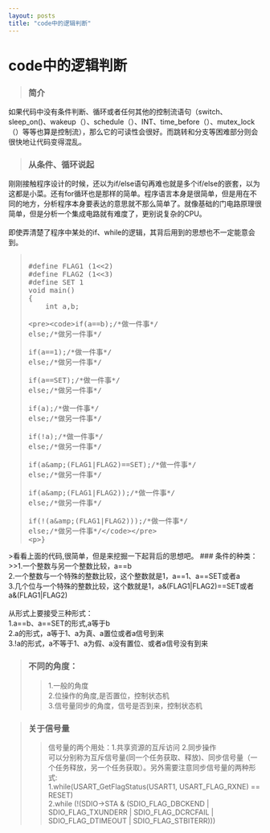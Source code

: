 ```yaml
---
layout: posts
title: "code中的逻辑判断"
---
```


# code中的逻辑判断
>### 简介
如果代码中没有条件判断、循环或者任何其他的控制流语句（switch、sleep_on()、wakeup（）、schedule（）、INT、time_before（）、mutex_lock（）等等也算是控制流），那么它的可读性会很好。而跳转和分支等困难部分则会很快地让代码变得混乱。
>### 从条件、循环说起
刚刚接触程序设计的时候，还以为if/else语句再难也就是多个if/else的嵌套，以为这都是小菜。还有for循环也是那样的简单。程序语言本身是很简单，但是用在不同的地方，分析程序本身要表达的意思就不那么简单了。就像基础的门电路原理很简单，但是分析一个集成电路就有难度了，更别说复杂的CPU。<br><br>
即使弄清楚了程序中某处的if、while的逻辑，其背后用到的思想也不一定能意会到。<br>
<blockquote>
<xmp class="prettyprint linenums">
#define FLAG1 (1<<2)
#define FLAG2 (1<<3)
#define SET 1
void main()
{
    int a,b;
	
	if(a==b);/*做一件事*/
	else;/*做另一件事*/
	
	if(a==1);/*做一件事*/
	else;/*做另一件事*/
	
	if(a==SET);/*做一件事*/
	else;/*做另一件事*/
	
	if(a);/*做一件事*/
	else;/*做另一件事*/
	
	if(!a);/*做一件事*/
	else;/*做另一件事*/
	
	if(a&(FLAG1|FLAG2)==SET);/*做一件事*/
	else;/*做另一件事*/
    
    if(a&(FLAG1|FLAG2));/*做一件事*/
    else;/*做另一件事*/
	
	if(!(a&(FLAG1|FLAG2)));/*做一件事*/
	else;/*做另一件事*/
}
</xmp>
</blockquote>
>看看上面的代码,很简单，但是来挖掘一下起背后的思想吧。
### 条件的种类：
>>1.一个整数与另一个整数比较，a==b<br>
2.一个整数与一个特殊的整数比较，这个整数就是1，a==1、a==SET或者a<br>
3.几个位与一个特殊的整数比较，这个数就是1，a&(FLAG1|FLAG2)==SET或者a&(FLAG1|FLAG2)<br><br>
从形式上要接受三种形式：<br>
1.a==b、a==SET的形式,a等于b<br>
2.a的形式，a等于1、a为真、a置位或者a信号到来<br>
3.!a的形式，a不等于1、a为假、a没有置位、或者a信号没有到来<br>

>### 不同的角度：
>>1.一般的角度<br>
2.位操作的角度,是否置位，控制状态机<br>
3.信号量同步的角度，信号是否到来，控制状态机<br>

>### 关于信号量
>>信号量的两个用处：1.共享资源的互斥访问 2.同步操作<br>
可以分别称为互斥信号量(同一个任务获取、释放)、同步信号量（一个任务释放，另一个任务获取）。另外需要注意同步信号量的两种形式:<br>
>>1.while(USART_GetFlagStatus(USART1, USART_FLAG_RXNE) == RESET)<br>
2.while (!(SDIO->STA & (SDIO_FLAG_DBCKEND | SDIO_FLAG_TXUNDERR | SDIO_FLAG_DCRCFAIL | SDIO_FLAG_DTIMEOUT | SDIO_FLAG_STBITERR)))
